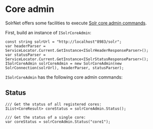 # Core admin

SolrNet offers some facilities to execute [Solr core admin commands](https://wiki.apache.org/solr/CoreAdmin).

First, build an instance of `ISolrCoreAdmin`:

```
const string solrUrl = "http://localhost"8983/solr";
var headerParser = ServiceLocator.Current.GetInstance<ISolrHeaderResponseParser>();
var statusParser = ServiceLocator.Current.GetInstance<ISolrStatusResponseParser>();
ISolrCoreAdmin solrCoreAdmin = new SolrCoreAdmin(new SolrConnection(solrUrl), headerParser, statusParser);
```

`ISolrCoreAdmin` has the following core admin commands:

## Status

```
/// Get the status of all registered cores:
IList<CoreResult> coreStatus = solrCoreAdmin.Status();

/// Get the status of a single core:
var coreStatus = solrCoreAdmin.Status("core1");
```

